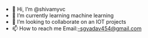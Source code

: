 - 👋 Hi, I’m @shivamyvc
- 🌱 I’m currently learning machine learning
- 💞️ I’m looking to collaborate on an IOT projects
- 📫 How to reach me Email:-sgyadav454@gmail.com


<!---
shivamyvc/shivamyvc is a ✨ special ✨ repository because its `README.md` (this file) appears on your GitHub profile.
You can click the Preview link to take a look at your changes.
--->
